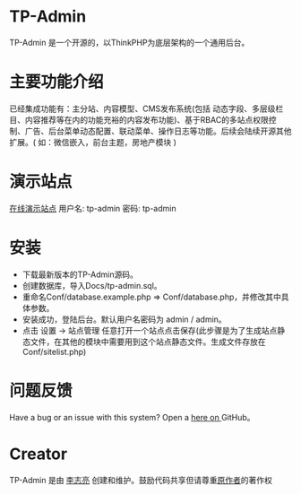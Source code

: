 # TP-Admin #
TP-Admin 是一个开源的，以ThinkPHP为底层架构的一个通用后台。

# 主要功能介绍 #
已经集成功能有：主分站、内容模型、CMS发布系统(包括 动态字段、多层级栏目、内容推荐等在内的功能充裕的内容发布功能)、基于RBAC的多站点权限控制、广告、后台菜单动态配置、联动菜单、操作日志等功能。后续会陆续开源其他扩展。( 如：微信嵌入，前台主题，房地产模块 )

# 演示站点 #
[在线演示站点](http://tp-admin.hhailuo.com/)
用户名: tp-admin 密码: tp-admin

# 安装 #
* 下载最新版本的TP-Admin源码。
* 创建数据库，导入Docs/tp-admin.sql。
* 重命名Conf/database.example.php => Conf/database.php，并修改其中具体参数。
* 安装成功，登陆后台。默认用户名密码为 admin / admin。
* 点击 设置 -> 站点管理 任意打开一个站点点击保存(此步骤是为了生成站点静态文件，在其他的模块中需要用到这个站点静态文件。生成文件存放在 Conf/sitelist.php)

# 问题反馈 #
Have a bug or an issue with this system? Open a  [ here on ](https://github.com/476552238li/TP-Admin/issues)  GitHub。

# Creator #
TP-Admin 是由 [李志亮](http://www.hhailuo.com) 创建和维护。鼓励代码共享但请尊重[原作者](http://www.hhailuo.com)的著作权
